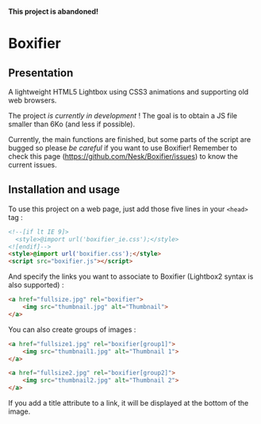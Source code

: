 __This project is abandoned!__

# Boxifier

## Presentation

A lightweight HTML5 Lightbox using CSS3 animations and supporting old web browsers.

The project _is currently in development_ ! The goal is to obtain a JS file smaller than 6Ko (and less if possible).

Currently, the main functions are finished, but some parts of the script are bugged so please _be careful_ if you want to use Boxifier! Remember to check this page (https://github.com/Nesk/Boxifier/issues) to know the current issues.

## Installation and usage

To use this project on a web page, just add those five lines in your `<head>` tag :

```html
<!--[if lt IE 9]>
  <style>@import url('boxifier_ie.css');</style>
<![endif]-->
<style>@import url('boxifier.css');</style>
<script src="boxifier.js"></script>
```

And specify the links you want to associate to Boxifier (Lightbox2 syntax is also supported) :

```html
<a href="fullsize.jpg" rel="boxifier">
    <img src="thumbnail.jpg" alt="Thumbnail">
</a>
```

You can also create groups of images :

```html
<a href="fullsize1.jpg" rel="boxifier[group1]">
    <img src="thumbnail1.jpg" alt="Thumbnail 1">
</a>

<a href="fullsize2.jpg" rel="boxifier[group2]">
    <img src="thumbnail2.jpg" alt="Thumbnail 2">
</a>
```

If you add a title attribute to a link, it will be displayed at the bottom of the image.
